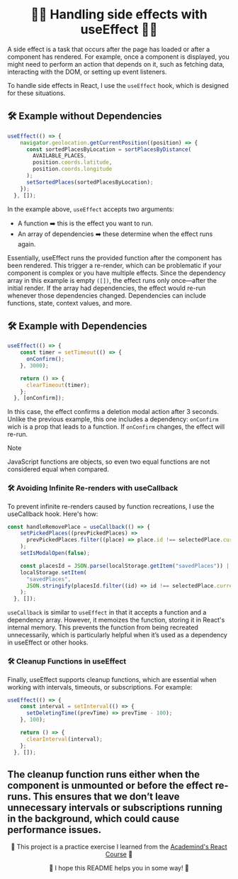 <h1 align="center"> 🧙‍♂️ Handling side effects with useEffect 🧙‍♂️</h1>
A side effect is a task that occurs after the page has loaded or after a component has rendered. For example, once a component is displayed, you might need to perform an action that depends on it, such as fetching data, interacting with the DOM, or setting up event listeners.

To handle side effects in React, I use the <code>useEffect</code> hook, which is designed for these situations.
## 🛠 Example without Dependencies
```javascript
useEffect(() => {
    navigator.geolocation.getCurrentPosition((position) => {
      const sortedPlacesByLocation = sortPlacesByDistance(
        AVAILABLE_PLACES,
        position.coords.latitude,
        position.coords.longitude
      );
      setSortedPlaces(sortedPlacesByLocation);
    });
  }, []);
```
In the example above, <code>useEffect</code> accepts two arguments:

- A function ➡️ this is the effect you want to run.
- An array of dependencies ➡️ these determine when the effect runs again.

Essentially, useEffect runs the provided function after the component has been rendered. This trigger a re-render, which can be problematic if your component is complex or you have multiple effects.
Since the dependency array in this example is empty <code>([])</code>, the effect runs only once—after the initial render. If the array had dependencies, the effect would re-run whenever those dependencies changed. Dependencies can include functions, state, context values, and more.

## 🛠 Example with Dependencies
```javascript
useEffect(() => {
    const timer = setTimeout(() => {
      onConfirm();
    }, 3000);

    return () => {
      clearTimeout(timer);
    };
  }, [onConfirm]);
```
In this case, the effect confirms a deletion modal action after 3 seconds. Unlike the previous example, this one includes a dependency: <code>onConfirm</code> wich is a prop that leads to a function. If <code>onConfirm</code> changes, the effect will re-run.

> [!NOTE]
> JavaScript functions are objects, so even two equal functions are not considered equal when compared.

### 🛠 Avoiding Infinite Re-renders with useCallback
To prevent infinite re-renders caused by function recreations, I use the useCallback hook. Here's how:
```javascript
const handleRemovePlace = useCallback(() => {
    setPickedPlaces((prevPickedPlaces) =>
      prevPickedPlaces.filter((place) => place.id !== selectedPlace.current)
    );
    setIsModalOpen(false);

    const placesId = JSON.parse(localStorage.getItem("savedPlaces")) || [];
    localStorage.setItem(
      "savedPlaces",
      JSON.stringify(placesId.filter((id) => id !== selectedPlace.current))
    );
  }, []);
```
<code>useCallback</code> is similar to <code>useEffect</code> in that it accepts a function and a dependency array. However, it memoizes the function, storing it in React's internal memory. This prevents the function from being recreated unnecessarily, which is particularly helpful when it’s used as a dependency in useEffect or other hooks.

### 🛠 Cleanup Functions in useEffect
Finally, useEffect supports cleanup functions, which are essential when working with intervals, timeouts, or subscriptions. For example:
```javascript
useEffect(() => {
    const interval = setInterval(() => {
      setDeletingTime((prevTime) => prevTime - 100);
    }, 100);

    return () => {
      clearInterval(interval);
    };
  }, []);
```
The cleanup function runs either when the component is unmounted or before the effect re-runs. This ensures that we don’t leave unnecessary intervals or subscriptions running in the background, which could cause performance issues.
---

<p align="center">🌟 This project is a practice exercise I learned from the <a href='https://www.udemy.com/course/react-the-complete-guide-incl-redux/?couponCode=ST7MT110524'>Academind's React Course</a> 🌟</p>
<p align="center">🐸 I hope this README helps you in some way! 🐸</p>
